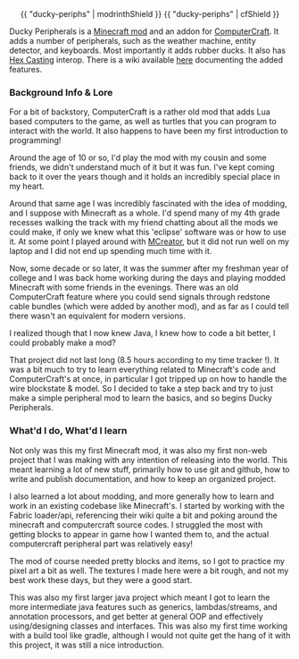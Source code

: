 <center>
{{ "ducky-periphs" | modrinthShield }}
{{ "ducky-periphs" | cfShield }}
</center>

Ducky Peripherals is a [Minecraft mod](https://en.wikipedia.org/wiki/Minecraft_modding) and an addon for [ComputerCraft](https://modrinth.com/mod/cc-tweaked). It adds a number of peripherals, such as the weather machine, entity detector, and keyboards. Most importantly it adds rubber ducks. It also has [Hex Casting](https://modrinth.com/mod/hex-casting) interop. There is a wiki available [here](https://github.com/SamsTheNerd/ducky-periphs/wiki) documenting the added features.


### Background Info & Lore

For a bit of backstory, ComputerCraft is a rather old mod that adds Lua based computers to the game, as well as turtles that you can program to interact with the world. It also happens to have been my first introduction to programming! 

Around the age of 10 or so, I'd play the mod with my cousin and some friends, we didn't understand much of it but it was fun. I've kept coming back to it over the years though and it holds an incredibly special place in my heart.

Around that same age I was incredibly fascinated with the idea of modding, and I suppose with Minecraft as a whole. I'd spend many of my 4th grade recesses walking the track with my friend chatting about all the mods we could make, if only we knew what this 'eclipse' software was or how to use it. At some point I played around with [MCreator](https://mcreator.net/), but it did not run well on my laptop and I did not end up spending much time with it.

Now, some decade or so later, it was the summer after my freshman year of college and I was back home working during the days and playing modded Minecraft with some friends in the evenings. There was an old ComputerCraft feature where you could send signals through redstone cable bundles (which were added by another mod), and as far as I could tell there wasn't an equivalent for modern versions. 

I realized though that I now knew Java, I knew how to code a bit better, I could probably make a mod? 

That project did not last long (8.5 hours according to my time tracker !). It was a bit much to try to learn everything related to Minecraft's code and ComputerCraft's at once, in particular I got tripped up on how to handle the wire blockstate & model. So I decided to take a step back and try to just make a simple peripheral mod to learn the basics, and so begins Ducky Peripherals.

### What'd I do, What'd I learn

Not only was this my first Minecraft mod, it was also my first non-web project that I was making with any intention of releasing into the world. This meant learning a lot of new stuff, primarily how to use git and github, how to write and publish documentation, and how to keep an organized project.

I also learned a lot about modding, and more generally how to learn and work in an existing codebase like Minecraft's. I started by working with the Fabric loader/api, referencing their wiki quite a bit and poking around the minecraft and computercraft source codes. I struggled the most with getting blocks to appear in game how I wanted them to, and the actual computercraft peripheral part was relatively easy!

The mod of course needed pretty blocks and items, so I got to practice my pixel art a bit as well. The textures I made here were a bit rough, and not my best work these days, but they were a good start.

This was also my first larger java project which meant I got to learn the more intermediate java features such as generics, lambdas/streams, and annotation processors, and get better at general OOP and effectively using/designing classes and interfaces. This was also my first time working with a build tool like gradle, although I would not quite get the hang of it with this project, it was still a nice introduction.